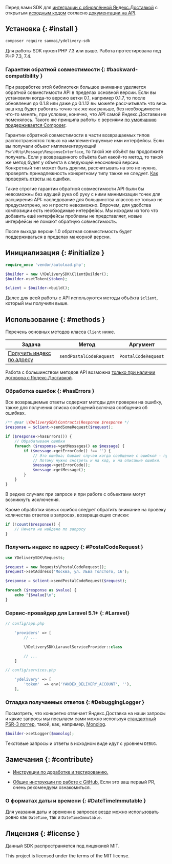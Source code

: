 

Перед вами SDK для [интеграции с обновлённой Яндекс.Доставкой](https://yandex.ru/support/delivery-3/register.html) с открытым [исходным кодом](https://github.com/sanmai/ydelivery-sdk) согласно [документации на API](https://yandex.ru/support/delivery-3/api.html).

## Установка  {: #install }

```bash
composer require sanmai/ydelivery-sdk
```
Для работы SDK нужен PHP 7.3 или выше. Работа протестирована под PHP 7.3, 7.4.

### Гарантии обратной совместимости {: #backward-compatibility }

При разработке этой библиотеки большое внимание уделяется обратной совместимости API в пределах основной версии. Если вы установили когда-то версию ветки 0.1, например 0.1.7, то после обновления до 0.1.8 или даже до 0.1.12 вы можете рассчитывать что весь ваш код будет работать точно так же как раньше, без необходимости что-то менять, при условии, конечно, что API самой Яндекс.Доставки не поменялось. Такого же принципа работы с версиями [по умолчанию придерживается Composer](https://getcomposer.org/doc/articles/versions.md#caret-version-range-).

Гарантии обратной совместимости в части возвращаемых типов распостраняются только на имплементируемые ими интерфейсы. Если вы получали объект имплементирующий `Psr\Http\Message\ResponseInterface`, то такой же объёкт вы продолжите получать. Если у возвращенного объёкта был какой-то метод, то такой же метод будет у объекта в следующей неосновной версии. Конкретный тип может быть другим, рассчитывать на это не нужно, проверять принадлежность конкретному типу также не следует. [Как проверять ответы на ошибки.](#hasErrors)

Такие строгие гарантии обратной совместимости API были бы невозможны без идущей рука об руку с ними минимизации точек для расширения API: наследование для большинства классов не только не предусмотрено, но и просто невозможно. Впрочем, для удобства композиции есть необходимые интерфейсы. Мы исходим из того что добавить ещё интерфейсы проблемы не представляет, новые интерфейсы не ломают обратную совместимость.

После выхода версии 1.0 обратная совместимость будет поддерживаться в пределах мажорной версии.

## Инициализация {: #initialize }

```php
require_once 'vendor/autoload.php';

$builder = new \YDeliverySDK\ClientBuilder();
$builder->setToken($token);

$client = $builder->build();

```

Далее для всей работы с API используются методы объёкта `$client`, который мы получили выше.


## Использование {: #methods }

Перечень основных методов класса `Client` ниже.

| Задача| Метод | Аргумент |
| ----- | -------------- | ----- |
| [Получить индекс по адресу](#PostalCodeRequest) | `sendPostalCodeRequest` | `PostalCodeRequest` |

Работа с большинством методов API возможна [только при наличии договора с Яндекс.Доставкой](https://yandex.ru/dev/delivery-3/doc/dg/concepts/access-docpage/).

### Обработка ошибок {: #hasErrors }

Все возвращаемые ответы содержат методы для проверки на ошибку, также для получения списка сообщений включая сообщения об ошибках.

```php
/** @var \YDeliverySDK\Contracts\Response $response */
$response = $client->sendSomeRequest($request);

if ($response->hasErrors()) {
    // Обрабатываем ошибки
    foreach ($response->getMessages() as $message) {
        if ($message->getErrorCode() !== '') {
            // Это ошибка; бывают случаи когда сообщение с ошибкой - пустая строка.
            // Потому нужно смотреть и на код, и на описание ошибки.
            $message->getErrorCode();
            $message->getMessage();
        }
    }
}
```
В редких случаях при запросе и при работе с объектами могут возникнуть исключения.

Кроме обработки явных ошибок следует обратить внимание на провеку количества ответов в запросах, возвращающих списки:

```php
if (!count($response)) {
    // Ничего не найдено по запросу
}
```

### Получить индекс по адресу {: #PostalCodeRequest }

```php
use YDeliverySDK\Requests;

$request = new Requests\PostalCodeRequest();
$request->setAddress('Москва, ул. Льва Толстого, 16');

$response = $client->sendPostalCodeRequest($request);

foreach ($response as $value) {
    echo "{$value}\n";
}
```

### Сервис-провайдер для Laravel 5.1+ {: #Laravel}

```php
// config/app.php

    'providers' => [
        // ...

        \YDeliverySDK\LaravelServiceProvider::class

        // ...
    ]

// config/services.php

    'ydelivery' => [
        'token'  => env('YANDEX_DELIVERY_ACCOUNT', ''),
    ],
```

### Отладка получаемых ответов {: #DebuggingLogger }

Посмотреть, что конкретно отвечает Яндекс.Доставка на наши запросы и какие запросы мы посылаем сами можно используя [стандартный PSR-3 логгер](https://github.com/php-fig/fig-standards/blob/master/accepted/PSR-3-logger-interface.md), такой, как, например, [Monolog](https://github.com/Seldaek/monolog).

```php
$builder->setLogger($monolog);
```

Текстовые запросы и ответы в исходном виде идут с уровнем `DEBUG`.

## Замечания {: #contribute}

- [Инструкции по доработке и тестированию.](https://github.com/sanmai/ydelivery-sdk/blob/master/CONTRIBUTING.md)

- [Общие инструкции по работе с GitHub.](https://www.alexeykopytko.com/2018/github-contributor-guide/) Если это ваш первый PR, очень рекомендуем ознакомиться.

### О форматах даты и времени {: #DateTimeImmutable }

Для указания даты и времени в запросах везде можно использовать ровно как `DateTime`, так и `DateTimeImmutable`.

## Лицензия {: #license }

Данный SDK распространяется под лицензией MIT.

This project is licensed under the terms of the MIT license.
